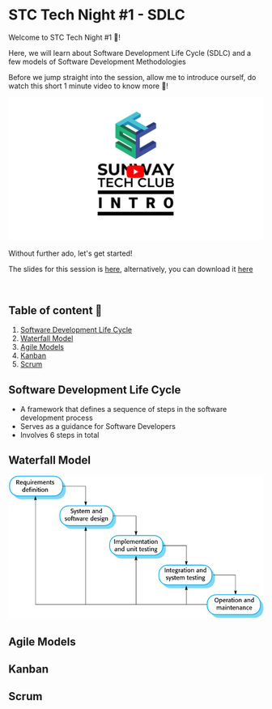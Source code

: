 # STC Tech Night #1 - SDLC

Welcome to STC Tech Night #1 🥳!

Here, we will learn about Software Development Life Cycle (SDLC) and a few models of Software Development Methodologies
 
Before we jump straight into the session, allow me to introduce ourself, do watch this short 1 minute video to know more 🎇!

[![intro video](/assets/banner.png)](https://www.youtube.com/watch?v=aBNvCoJP-ag)

Without further ado, let's get started!

The slides for this session is [here](https://slides.com/deen-1/sdlc-software-developement-life-cycle), alternatively, you can download it [here](/slides.html)

<br>

## Table of content 📄

1. [Software Development Life Cycle](#sdlc)
2. [Waterfall Model](#waterfall)
3. [Agile Models](#agile)
4. [Kanban](#kanban)
5. [Scrum](#scrum)

## Software Development Life Cycle <a name="sdlc"/>
	
* A framework that defines a sequence of steps in the software development process
* Serves as a guidance for Software Developers
* Involves 6 steps in total

## Waterfall Model <a name="waterfall"/>
![waterfall model](/assets/waterfallmodel.png)

## Agile Models <a name="agile"/>


## Kanban <a name="kanban"/>


## Scrum <a name="scrum"/>
